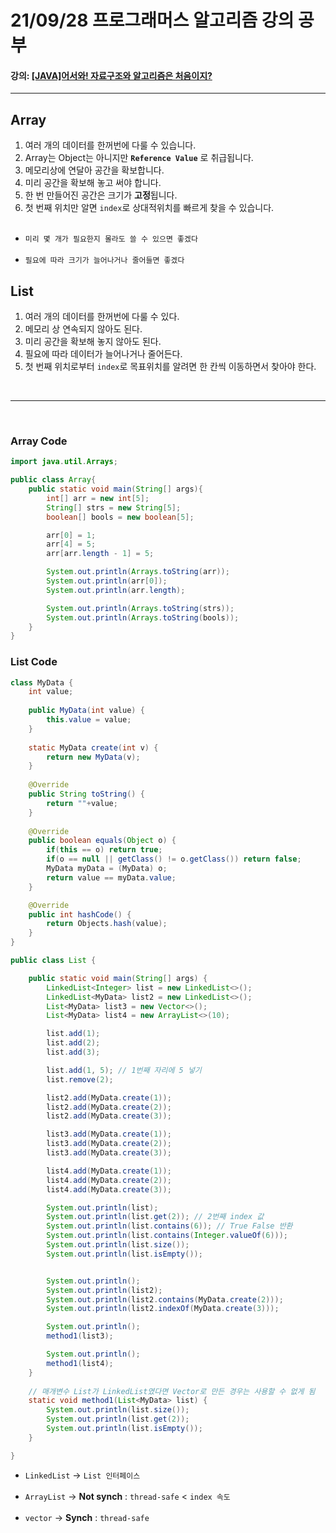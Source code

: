 # 21/09/28 프로그래머스 알고리즘 강의 공부
#### 강의: [[JAVA]어서와! 자료구조와 알고리즘은 처음이지?](https://school.programmers.co.kr/learn/courses/13577)
***

## Array

1. 여러 개의 데이터를 한꺼번에 다룰 수 있습니다.
2. Array는 Object는 아니지만 **`Reference Value`** 로 취급됩니다.
3. 메모리상에 연달아 공간을 확보합니다.
4. 미리 공간을 확보해 놓고 써야 합니다.
5. 한 번 만들어진 공간은 크기가 **고정**됩니다.
6. 첫 번째 위치만 알면 `index`로 상대적위치를 빠르게 찾을 수 있습니다.
<br><br>

* `미리 몇 개가 필요한지 몰라도 쓸 수 있으면 좋겠다`
<br><br>
* `필요에 따라 크기가 늘어나거나 줄어들면 좋겠다`

## List

1. 여러 개의 데이터를 한꺼번에 다룰 수 있다.
2. 메모리 상 연속되지 않아도 된다.
3. 미리 공간을 확보해 놓지 않아도 된다.
4. 필요에 따라 데이터가 늘어나거나 줄어든다.
5. 첫 번째 위치로부터 `index`로 목표위치를 알려면 한 칸씩 이동하면서 찾아야 한다.

<br>

***

<br>

### Array Code
```java
import java.util.Arrays;

public class Array{
    public static void main(String[] args){
        int[] arr = new int[5];
        String[] strs = new String[5];
        boolean[] bools = new boolean[5];

        arr[0] = 1;
        arr[4] = 5;
        arr[arr.length - 1] = 5;

        System.out.println(Arrays.toString(arr));
        System.out.println(arr[0]);
        System.out.println(arr.length);

        System.out.println(Arrays.toString(strs));
        System.out.println(Arrays.toString(bools));
    }
}
```

### List Code

```java
class MyData {
	int value;
	
	public MyData(int value) {
		this.value = value;
	}
	
	static MyData create(int v) {
		return new MyData(v);
	}
	
	@Override
	public String toString() {
		return ""+value;
 	}
	
	@Override
	public boolean equals(Object o) {
		if(this == o) return true;
		if(o == null || getClass() != o.getClass()) return false;
		MyData myData = (MyData) o;
		return value == myData.value;
	}

	@Override
	public int hashCode() {
		return Objects.hash(value);
	}
}

public class List {

    public static void main(String[] args) {
        LinkedList<Integer> list = new LinkedList<>();
        LinkedList<MyData> list2 = new LinkedList<>();
        List<MyData> list3 = new Vector<>();
        List<MyData> list4 = new ArrayList<>(10);

        list.add(1);
        list.add(2);
        list.add(3);

        list.add(1, 5); // 1번째 자리에 5 넣기
        list.remove(2);

        list2.add(MyData.create(1));
        list2.add(MyData.create(2));
        list2.add(MyData.create(3));

        list3.add(MyData.create(1));
        list3.add(MyData.create(2));
        list3.add(MyData.create(3));

        list4.add(MyData.create(1));
        list4.add(MyData.create(2));
        list4.add(MyData.create(3));

        System.out.println(list);
        System.out.println(list.get(2)); // 2번째 index 값
        System.out.println(list.contains(6)); // True False 반환
        System.out.println(list.contains(Integer.valueOf(6))); 
        System.out.println(list.size()); 
        System.out.println(list.isEmpty());


        System.out.println();
        System.out.println(list2);
        System.out.println(list2.contains(MyData.create(2)));
        System.out.println(list2.indexOf(MyData.create(3))); 

        System.out.println();
        method1(list3);

        System.out.println();
        method1(list4);
    }
    
    // 매개변수 List가 LinkedList였다면 Vector로 만든 경우는 사용할 수 없게 됨
    static void method1(List<MyData> list) { 
        System.out.println(list.size());
        System.out.println(list.get(2));
        System.out.println(list.isEmpty());
    }

}
```

* `LinkedList` &rarr; `List 인터페이스`
<br><br>
* `ArrayList` &rarr; **Not synch** : `thread-safe` < `index 속도`
<br><br>
* `vector` &rarr; **Synch** : `thread-safe`

